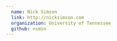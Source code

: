 ```yaml
---
  name: Nick Simson
  link: http://nicksimson.com
  organization: University of Tennessee
  github: nsmsn
---
```

